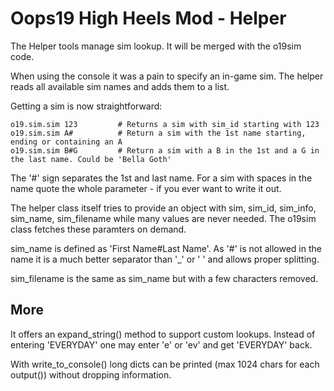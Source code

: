 # Oops19 High Heels Mod - Helper
The Helper tools manage sim lookup. It will be merged with the o19sim code.

When using the console it was a pain to specify an in-game sim. The helper reads all available sim names and adds them to a list.

Getting a sim is now straightforward:
```
o19.sim.sim 123         # Returns a sim with sim_id starting with 123
o19.sim.sim A#          # Return a sim with the 1st name starting, ending or containing an A
o19.sim.sim B#G         # Return a sim with a B in the 1st and a G in the last name. Could be 'Bella Goth'
```

The '#' sign separates the 1st and last name. For a sim with spaces in the name quote the whole parameter - if you ever want to write it out.

The helper class itself tries to provide an object with sim, sim_id, sim_info, sim_name, sim_filename while many values are never needed. The o19sim class fetches these paramters on demand.

sim_name is defined as 'First Name#Last Name'. As '#' is not allowed in the name it is a much better separator than '_' or ' ' and allows proper splitting.

sim_filename is the same as sim_name but with a few characters removed.

## More
It offers an expand_string() method to support custom lookups. Instead of entering 'EVERYDAY' one may enter 'e' or 'ev' and get 'EVERYDAY' back.

With write_to_console() long dicts can be printed (max 1024 chars for each output()) without dropping information.